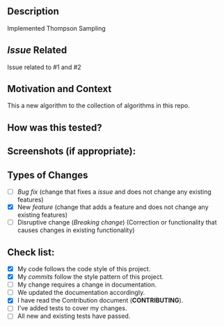 
<!--- Provide an overview of your changes to the above title -->

## Description
<!--- Decrease your changes in detail -->
Implemented Thompson Sampling


## _Issue_ Related
<!--- This project only accepts _pull requests_ related to _issues_ open. -->
<!--- If you are suggesting a new _feature_ or change, please discuss in a _issue_ before. -->
<!--- If you are correcting a _bug_, there should be a _issue_ describing it with steps to reproduce. -->
<!--- Please add the link to _issue_ here: -->
Issue related to #1 and #2

## Motivation and Context
<!--- Why is this change necessary? What problem does it solve? -->
This a new algorithm to the collection of algorithms in this repo.

## How was this tested?
<!--- Please describe in detail how you tested your changes. -->
<!--- Include details of your test environment and the tests you ran -->
<!--- to see how your change affects other areas of the code, etc. -->

## Screenshots (if appropriate):

## Types of Changes
<!--- What kinds of changes did your code introduce? Put an `x` in all the boxes that apply: -->
- [ ] _Bug fix_ (change that fixes a _issue_ and does not change any existing features)
- [x] New _feature_ (change that adds a feature and does not change any existing features)
- [ ] Disruptive change (_Breaking change_) (Correction or functionality that causes changes in existing functionality)

## Check list:
<!--- Go through all the following points and put an `x` in all the boxes that apply. -->
<!--- If you are not sure about any of these, do not hesitate to ask. We are here to help! -->
- [x] My code follows the code style of this project.
- [x] My _commits_ follow the style pattern of this project.
- [ ] My change requires a change in documentation.
- [ ] We updated the documentation accordingly.
- [x] I have read the Contribution document (**CONTRIBUTING**).
- [ ] I've added tests to cover my changes.
- [ ] All new and existing tests have passed.
